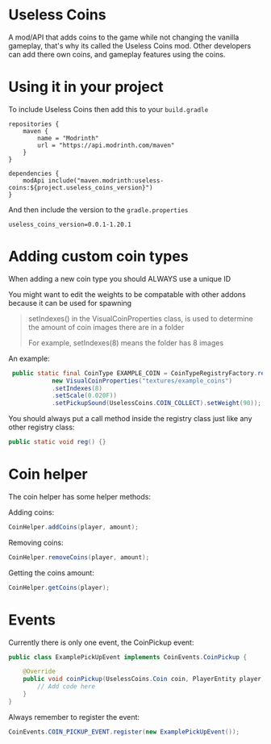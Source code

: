 # Useless Coins
A mod/API that adds coins to the game while not changing the vanilla gameplay, 
that's why its called the Useless Coins mod. Other developers can add there own coins,
and gameplay features using the coins.

# Using it in your project
To include Useless Coins then add this to your ``build.gradle``
``` Gradle
repositories {
	maven {
		name = "Modrinth"
		url = "https://api.modrinth.com/maven"
	}
}

dependencies {
	modApi include("maven.modrinth:useless-coins:${project.useless_coins_version}")
}
```
And then include the version to the ``gradle.properties``
``` Properties
useless_coins_version=0.0.1-1.20.1
```

# Adding custom coin types
When adding a new coin type you should ALWAYS use a unique ID

You might want to edit the weights to be compatable with other addons because it can be used for spawning

>setIndexes() in the VisualCoinProperties class, is used to determine the amount of coin images there are in a folder
>
>For example, setIndexes(8) means the folder has 8 images

An example:

``` Java
 public static final CoinType EXAMPLE_COIN = CoinTypeRegistryFactory.register(1241, new CoinType().setVisualCoinProperties(
            new VisualCoinProperties("textures/example_coins")
            .setIndexes(8)
            .setScale(0.020F))
            .setPickupSound(UselessCoins.COIN_COLLECT).setWeight(90));
```

You should always put a call method inside the registry class just like any other registry class:

``` Java
public static void reg() {}
```

# Coin helper
The coin helper has some helper methods:

Adding coins:
``` Java
CoinHelper.addCoins(player, amount);
```
Removing coins:
``` Java
CoinHelper.removeCoins(player, amount);
```
Getting the coins amount:
``` Java
CoinHelper.getCoins(player);
```

# Events
Currently there is only one event, the CoinPickup event:

``` Java
public class ExamplePickUpEvent implements CoinEvents.CoinPickup {

    @Override
    public void coinPickup(UselessCoins.Coin coin, PlayerEntity player) {
        // Add code here
    }
}
```
Always remember to register the event:
``` Java
CoinEvents.COIN_PICKUP_EVENT.register(new ExamplePickUpEvent());
```
